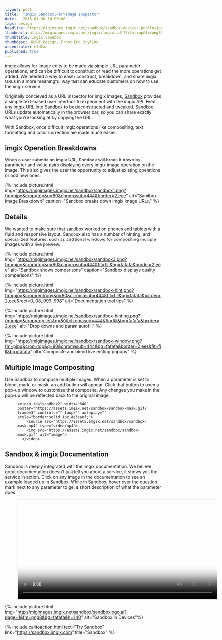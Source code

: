 ```yaml
---
layout: post
title:  "imgix Sandbox,<br>Image Inspector"
date:   2016-01-30 10:00:00
tags: design
headline: http://migimages.imgix.net/sandbox/sandbox-devices.png?fm=jpg&chromasub=444&bg=fafafa
thumbnail: http://migimages.imgix.net/imgix/imgix.pdf?fit=crop&fm=png8&page=1&colorquant=50
thumbtitle: Imgix Sandbox
thumbdesc: UX/UI Design, Front End Styling
accentcolor: efd2aa
published: true
---
```


<section>
<p>imgix allows for image edits to be made via simple URL parameter operations, and can be difficult to construct or read the more operations get added. We needed a way to easily construct, breakdown, and share imgix URLs in a more meaningful way that can educate customers on how to use the imgix service.<p>

<p>Originally concieved as a URL inspector for imgix images, <a href="http://sandbox.imgix.com/">Sandbox</a> provides a simple text–based user interface to experiment with the imgix API. Feed any imgix URL into Sandbox to be deconstructed and tweaked. Sandbox URLs update automatically in the browser bar, so you can share exactly what you’re looking at by copying the URL.</p>
<p>With Sandbox, once difficult imgix operations like compositing, text formatting and color correction are made much easier.</p>
</section>

<section>
	<h2>imgix Operation Breakdowns</h2>
<p>When a user submits an imgix URL, Sandbox will break it down by parameter and value pairs displaying every imgix image operation on the image. This also gives the user the opportunity to adjust existing operations or add new ones.</p>
</section>

{% include picture.html img="https://migimages.imgix.net/sandbox/sandbox1.png?fm=pjpg&crop=top&q=80&chromasub=444&border=2,eee" alt="Sandbox Image Breakdown" caption="Sandbox breaks down imgix image URLs." %}

<section>
<h2>Details</h2>
<p>We wanted to make sure that sandbox worked on phones and tablets with a fluid and responsive layout. Sandbox also has a number of hinting, and specialized features, such as additional windows for compositing multiple images with a live preview.</p>
</section>


{% include picture.html img="https://migimages.imgix.net/sandbox/sandbox3.png?fm=pjpg&crop=top&q=80&chromasub=444&fit=fill&bg=fafafa&border=2,eee" alt="Sandbox shows comparisons" caption="Sandbox displays quality comparisons" %}

<!-- {% include thumb.html img="https://migimages.imgix.net/sandbox/sandbox-home.png?fm=pjpg&crop=top&q=80&chromasub=444&fit=fill&bg=fafafa" alt="imgix Sandbox Home" caption="Sandbox Home Screen URL input"%} -->

{% include picture.html img="https://migimages.imgix.net/sandbox/sandbox-hint.png?fm=pjpg&crop=entropy&q=80&chromasub=444&fit=fill&bg=fafafa&border=2,eee&rect=0,.08,.999,.998" alt="Documentation tool tips" %}

{% include picture.html img="https://migimages.imgix.net/sandbox/sandbox-hinting.png?fm=pjpg&crop=top,left&q=80&chromasub=444&fit=fill&bg=fafafa&border=2,eee" alt="Drop downs and param autofill" %}

<!-- {% include picture.html img="https://migimages.imgix.net/sandbox/sandbox-phone1.png?fm=png8&crop=top&q=80&chromasub=444&fit=fill&bg=fafafa&border=2,eee" alt="" %} -->

<!-- {% include picture.html img="https://migimages.imgix.net/sandbox/sandbox-phone3.png?fm=png8&crop=top&q=80&chromasub=444&fit=fill&bg=fafafa&border=2,eee" alt="" %} -->

{% include picture.html img="https://migimages.imgix.net/sandbox/sandbox-window.png?fm=pjpg&crop=top&q=80&chromasub=444&bg=fafafa&border=2,eee&fit=fill&bg=fafafa" alt="Composite and blend live editing popups" %}


<section>

<h2>Multiple Image Compositing</h2>
<p>
Use Sandbox to compose multiple images. When a parameter is set to blend, mark, or mask, an add button will appear. Click that button to open a pop-up window to customize that composite. Any changes you make in the pop-up will be reflected back to the original image.</p>
 <figure>

	<video id="sandbox2" width="640" poster="https://assets.imgix.net/sandbox/sandbox-mask.gif?frame=3" controls="" loop="" autoplay="" style="border:solid 1px #e3eaef;">
        <source src="https://assets.imgix.net/sandbox/sandbox-mask.mp4" type="video/mp4">
        <img src="https://assets.imgix.net/sandbox/sandbox-mask.gif" alt="image">
      </video>
 </figure>

<h2>Sandbox & imgix Documentation</h2>
<p>
Sandbox is deeply integrated with the imgix documentation. We believe great documentation doesn’t just tell you about a service, it shows you the service in action. Click on any image in the documentation to see an example loaded up in Sandbox. While in Sandbox, hover over the question mark next to any parameter to get a short description of what the parameter does.</p>
<figure>
 	<video id="sandbox1" width="640" poster="https://assets.imgix.net/sandbox/sandbox1.gif?frame=1" controls="" loop="" autoplay="" style="border:solid 1px #e3eaef;">
        <source src="https://assets.imgix.net/sandbox/sandbox-docs.mp4" type="video/mp4">
        <img src="https://assets.imgix.net/sandbox/sandbox1.gif" class="dpr-compat" alt="image">
      </video>
</figure>

</section>

{% include picture.html img="http://migimages.imgix.net/sandbox/sandboxlogo.ai?page=1&fm=png8&bg=fafafa&h=240" alt="Sandbox in Devices"%}

{% include calltoaction.html text="Try Sandbox" link="https://sandbox.imgix.com" title="Sandbox" %}
